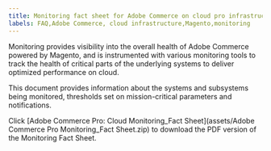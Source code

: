```yaml
---
title: Monitoring fact sheet for Adobe Commerce on cloud pro infrastructure
labels: FAQ,Adobe Commerce, cloud infrastructure,Magento,monitoring
---
```


Monitoring provides visibility into the overall health of Adobe Commerce powered by Magento, and is
instrumented with various monitoring tools to track the health of critical parts of the underlying systems to
deliver optimized performance on cloud.

This document provides information about the systems and subsystems being monitored, thresholds set on
mission-critical parameters and notifications.

Click [Adobe Commerce Pro: Cloud Monitoring_Fact Sheet](assets/Adobe Commerce Pro Monitoring_Fact Sheet.zip) to download the PDF version of the Monitoring Fact Sheet.
